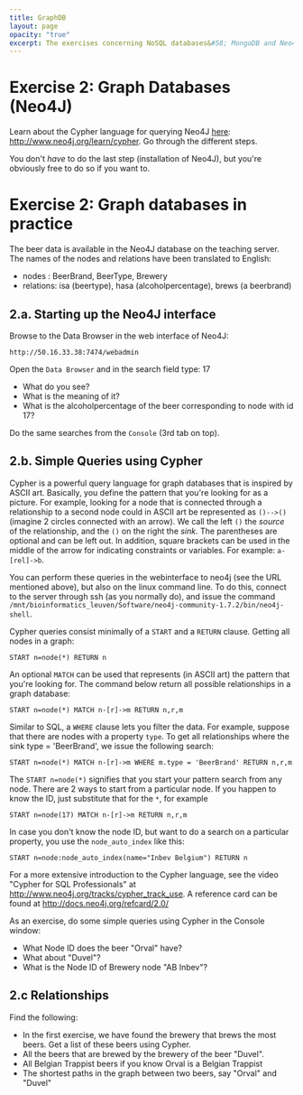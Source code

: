 ```yaml
---
title: GraphDB
layout: page
opacity: "true"
excerpt: The exercises concerning NoSQL databases&#58; MongoDB and Neo4J.
---
```


# Exercise 2: Graph Databases (Neo4J)

Learn about the Cypher language for querying Neo4J [here](http://www.neo4j.org/learn/cypher): <http://www.neo4j.org/learn/cypher>. Go through the different steps.

You don't _have_ to do the last step (installation of Neo4J), but you're obviously free to do so if you want to.


# Exercise 2: Graph databases in practice

The beer data is available in the Neo4J database on the teaching server. The names of the nodes and relations have been translated to English:

* nodes : BeerBrand, BeerType, Brewery
* relations: isa (beertype), hasa (alcoholpercentage), brews (a beerbrand)


## 2.a. Starting up the Neo4J interface

Browse to the Data Browser in the web interface of Neo4J:

    http://50.16.33.38:7474/webadmin

Open the `Data Browser` and in the search field type: 17

* What do you see?
* What is the meaning of it?
* What is the alcoholpercentage of the beer corresponding to node with id 17?

Do the same searches from the `Console` (3rd tab on top).

## 2.b. Simple Queries using Cypher

Cypher is a powerful query language for graph databases that is inspired by ASCII art. Basically, you define the pattern that you're looking for as a picture. For example, looking for a node that is connected through a relationship to a second node could in ASCII art be represented as `()-->()` (imagine 2 circles connected with an arrow). We call the left `()` the *source* of the relationship, and the `()` on the right the *sink*. The parentheses are optional and can be left out. In addition, square brackets can be used in the middle of the arrow for indicating constraints or variables. For example: `a-[rel]->b`.

You can perform these queries in the webinterface to neo4j (see the URL mentioned above), but also on the linux command line. To do this, connect to the server through ssh (as you normally do), and issue the command `/mnt/bioinformatics_leuven/Software/neo4j-community-1.7.2/bin/neo4j-shell`.

Cypher queries consist minimally of a `START` and a `RETURN` clause. Getting all nodes in a graph:
```
START n=node(*) RETURN n
```
An optional `MATCH` can be used that represents (in ASCII art) the pattern that you're looking for. The command below return all possible relationships in a graph database:
```
START n=node(*) MATCH n-[r]->m RETURN n,r,m
```
Similar to SQL, a `WHERE` clause lets you filter the data. For example, suppose that there are nodes with a property `type`. To get all relationships where the sink type = 'BeerBrand', we issue the following search:
```
START n=node(*) MATCH n-[r]->m WHERE m.type = 'BeerBrand' RETURN n,r,m
```

The `START n=node(*)` signifies that you start your pattern search from any node. There are 2 ways to start from a particular node. If you happen to know the ID, just substitute that for the `*`, for example
```
START n=node(17) MATCH n-[r]->m RETURN n,r,m
```
In case you don't know the node ID, but want to do a search on a particular property, you use the `node_auto_index` like this:
```
START n=node:node_auto_index(name="Inbev Belgium") RETURN n
```

For a more extensive introduction to the Cypher language, see the video "Cypher for SQL Professionals" at http://www.neo4j.org/tracks/cypher_track_use. A reference card can be found at http://docs.neo4j.org/refcard/2.0/

As an exercise, do some simple queries using Cypher in the Console window:

* What Node ID does the beer "Orval" have?
* What about "Duvel"?
* What is the Node ID of Brewery node "AB Inbev"?


## 2.c Relationships

Find the following:

* In the first exercise, we have found the brewery that brews the most beers. Get a list of these beers using Cypher.
* All the beers that are brewed by the brewery of the beer "Duvel".
* All Belgian Trappist beers if you know Orval is a Belgian Trappist
* The shortest paths in the graph between two beers, say "Orval" and "Duvel"

